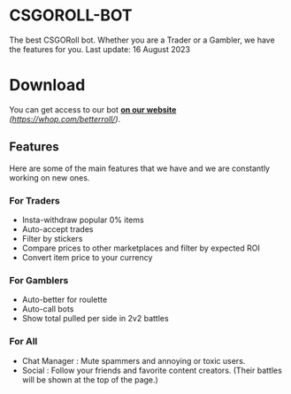 # CSGOROLL-BOT
The best CSGORoll bot. Whether you are a Trader or a Gambler, we have the features for you. 
Last update: 16 August 2023

# Download
You can get access to our bot <strong><a href="https://whop.com/betterroll/">on our website</a></strong> *(https://whop.com/betterroll/)*.

## Features
Here are some of the main features that we have and we are constantly working on new ones.

### For Traders
- Insta-withdraw popular 0% items
- Auto-accept trades
- Filter by stickers
- Compare prices to other marketplaces and filter by expected ROI
- Convert item price to your currency

### For Gamblers
- Auto-better for roulette
- Auto-call bots
- Show total pulled per side in 2v2 battles

### For All
- Chat Manager : Mute spammers and annoying or toxic users.
- Social : Follow your friends and favorite content creators. (Their battles will be shown at the top of the page.)
